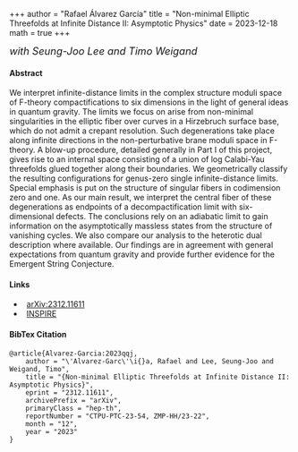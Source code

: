 +++
author = "Rafael Álvarez García"
title = "Non-minimal Elliptic Threefolds at Infinite Distance II: Asymptotic Physics"
date = 2023-12-18
math = true
+++

 <font size="4"> *with Seung-Joo Lee and Timo Weigand* </font>

#### Abstract

We interpret infinite-distance limits in the complex structure moduli space of F-theory compactifications to six dimensions in the light of general ideas in quantum gravity. The limits we focus on arise from non-minimal singularities in the elliptic fiber over curves in a Hirzebruch surface base, which do not admit a crepant resolution. Such degenerations take place along infinite directions in the non-perturbative brane moduli space in F-theory. A blow-up procedure, detailed generally in Part I of this project, gives rise to an internal space consisting of a union of log Calabi-Yau threefolds glued together along their boundaries. We geometrically classify the resulting configurations for genus-zero single infinite-distance limits. Special emphasis is put on the structure of singular fibers in codimension zero and one. As our main result, we interpret the central fiber of these degenerations as endpoints of a decompactification limit with six-dimensional defects. The conclusions rely on an adiabatic limit to gain information on the asymptotically massless states from the structure of vanishing cycles. We also compare our analysis to the heterotic dual description where available. Our findings are in agreement with general expectations from quantum gravity and provide further evidence for the Emergent String Conjecture.

<!--more-->

#### Links

<ul class="fa-ul">
  <li style="padding-left:.5em"><span class="fa-li"><i class="ai ai-arxiv ai-2x"></i></span><a href="https://arxiv.org/abs/2312.11611">arXiv:2312.11611</a>
  <li style="padding-left:.5em"><span class="fa-li"><i class="ai ai-inspire ai-2x"></i></span><a href="https://inspirehep.net/literature/2738694">INSPIRE</a>
</ul>

#### BibTex Citation

```
@article{Alvarez-Garcia:2023qqj,
    author = "\'Alvarez-Garc\'\i{}a, Rafael and Lee, Seung-Joo and Weigand, Timo",
    title = "{Non-minimal Elliptic Threefolds at Infinite Distance II: Asymptotic Physics}",
    eprint = "2312.11611",
    archivePrefix = "arXiv",
    primaryClass = "hep-th",
    reportNumber = "CTPU-PTC-23-54, ZMP-HH/23-22",
    month = "12",
    year = "2023"
}
```
